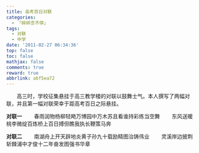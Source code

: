 ```yaml
---
title: 高考百日对联
categories:
  - 「碎碎念不停」
tags:
  - 对联
  - 中学
date: '2011-02-27 06:34:36'
top: false
toc: false
mathjax: false
comments: true
reward: true
abbrlink: a6f5ea72
---
```

　　高三时，学校征集悬挂于高三教学楼的对联以鼓舞士气。本人撰写了两幅对联，并且第一幅对联荣幸于距高考百日之际悬挂。

**对联一**
　　春雨润物杨柳轻飏万博园中万木苏且看谁持彩练当空舞
　　东风送暖桃李微绽百炼桥上百日搏但瞧我执长鞭策马奔

**对联二**
　　南湖舟上开天辟地炎黄子孙九十载励精图治铸伟业
　　灵溪岸边披荆斩棘浦中才俊十二年奋发图强书华章
